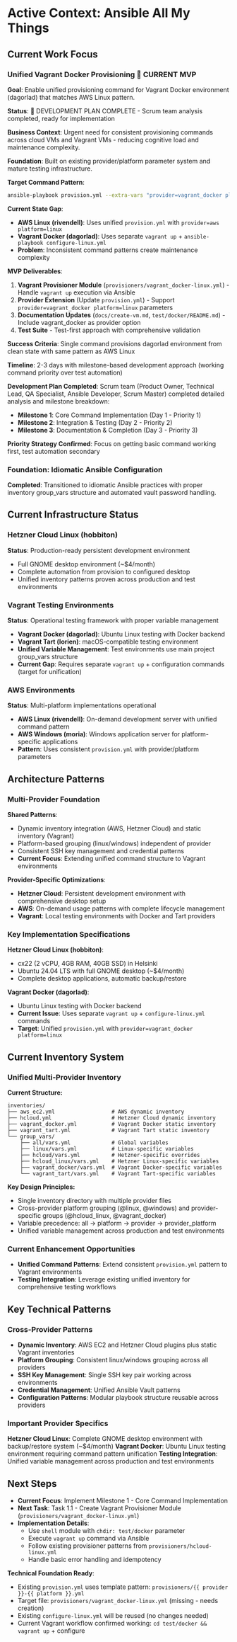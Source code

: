 # Active Context: Ansible All My Things

## Current Work Focus

### Unified Vagrant Docker Provisioning 🎯 CURRENT MVP
**Goal**: Enable unified provisioning command for Vagrant Docker environment (dagorlad) that matches AWS Linux pattern.

**Status**: 🎯 DEVELOPMENT PLAN COMPLETE - Scrum team analysis completed, ready for implementation

**Business Context**: Urgent need for consistent provisioning commands across cloud VMs and Vagrant VMs - reducing cognitive load and maintenance complexity.

**Foundation**: Built on existing provider/platform parameter system and mature testing infrastructure.

**Target Command Pattern**: 
```bash
ansible-playbook provision.yml --extra-vars "provider=vagrant_docker platform=linux" --vault-password-file ansible-vault-password.txt
```

**Current State Gap**: 
- **AWS Linux (rivendell)**: Uses unified `provision.yml` with `provider=aws platform=linux`
- **Vagrant Docker (dagorlad)**: Uses separate `vagrant up` + `ansible-playbook configure-linux.yml`
- **Problem**: Inconsistent command patterns create maintenance complexity

**MVP Deliverables**:
1. **Vagrant Provisioner Module** (`provisioners/vagrant_docker-linux.yml`) - Handle `vagrant up` execution via Ansible
2. **Provider Extension** (Update `provision.yml`) - Support `provider=vagrant_docker platform=linux` parameters
3. **Documentation Updates** (`docs/create-vm.md`, `test/docker/README.md`) - Include vagrant_docker as provider option
4. **Test Suite** - Test-first approach with comprehensive validation

**Success Criteria**: Single command provisions dagorlad environment from clean state with same pattern as AWS Linux

**Timeline**: 2-3 days with milestone-based development approach (working command priority over test automation)

**Development Plan Completed**: Scrum team (Product Owner, Technical Lead, QA Specialist, Ansible Developer, Scrum Master) completed detailed analysis and milestone breakdown:
- **Milestone 1**: Core Command Implementation (Day 1 - Priority 1)
- **Milestone 2**: Integration & Testing (Day 2 - Priority 2) 
- **Milestone 3**: Documentation & Completion (Day 3 - Priority 3)

**Priority Strategy Confirmed**: Focus on getting basic command working first, test automation secondary

### Foundation: Idiomatic Ansible Configuration
**Completed**: Transitioned to idiomatic Ansible practices with proper inventory group_vars structure and automated vault password handling.

## Current Infrastructure Status

### Hetzner Cloud Linux (hobbiton)
**Status**: Production-ready persistent development environment
- Full GNOME desktop environment (~$4/month)
- Complete automation from provision to configured desktop
- Unified inventory patterns proven across production and test environments

### Vagrant Testing Environments
**Status**: Operational testing framework with proper variable management
- **Vagrant Docker (dagorlad)**: Ubuntu Linux testing with Docker backend
- **Vagrant Tart (lorien)**: macOS-compatible testing environment
- **Unified Variable Management**: Test environments use main project group_vars structure
- **Current Gap**: Requires separate `vagrant up` + configuration commands (target for unification)

### AWS Environments
**Status**: Multi-platform implementations operational
- **AWS Linux (rivendell)**: On-demand development server with unified command pattern
- **AWS Windows (moria)**: Windows application server for platform-specific applications
- **Pattern**: Uses consistent `provision.yml` with provider/platform parameters

## Architecture Patterns

### Multi-Provider Foundation
**Shared Patterns**:
- Dynamic inventory integration (AWS, Hetzner Cloud) and static inventory (Vagrant)
- Platform-based grouping (linux/windows) independent of provider
- Consistent SSH key management and credential patterns
- **Current Focus**: Extending unified command structure to Vagrant environments

**Provider-Specific Optimizations**:
- **Hetzner Cloud**: Persistent development environment with comprehensive desktop setup
- **AWS**: On-demand usage patterns with complete lifecycle management
- **Vagrant**: Local testing environments with Docker and Tart providers

### Key Implementation Specifications

**Hetzner Cloud Linux (hobbiton)**:
- cx22 (2 vCPU, 4GB RAM, 40GB SSD) in Helsinki
- Ubuntu 24.04 LTS with full GNOME desktop (~$4/month)
- Complete desktop applications, automatic backup/restore

**Vagrant Docker (dagorlad)**:
- Ubuntu Linux testing with Docker backend
- **Current Issue**: Uses separate `vagrant up` + `configure-linux.yml` commands
- **Target**: Unified `provision.yml` with `provider=vagrant_docker platform=linux`

## Current Inventory System

### Unified Multi-Provider Inventory
**Current Structure:**
```
inventories/
├── aws_ec2.yml                  # AWS dynamic inventory
├── hcloud.yml                   # Hetzner Cloud dynamic inventory  
├── vagrant_docker.yml           # Vagrant Docker static inventory
├── vagrant_tart.yml             # Vagrant Tart static inventory
└── group_vars/
    ├── all/vars.yml             # Global variables
    ├── linux/vars.yml           # Linux-specific variables
    ├── hcloud/vars.yml          # Hetzner-specific overrides
    ├── hcloud_linux/vars.yml    # Hetzner Linux-specific variables
    ├── vagrant_docker/vars.yml  # Vagrant Docker-specific variables
    └── vagrant_tart/vars.yml    # Vagrant Tart-specific variables
```

**Key Design Principles:**
- Single inventory directory with multiple provider files
- Cross-provider platform grouping (@linux, @windows) and provider-specific groups (@hcloud_linux, @vagrant_docker)
- Variable precedence: all → platform → provider → provider_platform
- Unified variable management across production and test environments

### Current Enhancement Opportunities
- **Unified Command Patterns**: Extend consistent `provision.yml` pattern to Vagrant environments
- **Testing Integration**: Leverage existing unified inventory for comprehensive testing workflows

## Key Technical Patterns

### Cross-Provider Patterns
- **Dynamic Inventory**: AWS EC2 and Hetzner Cloud plugins plus static Vagrant inventories
- **Platform Grouping**: Consistent linux/windows grouping across all providers
- **SSH Key Management**: Single SSH key pair working across environments
- **Credential Management**: Unified Ansible Vault patterns
- **Configuration Patterns**: Modular playbook structure reusable across providers

### Important Provider Specifics
**Hetzner Cloud Linux**: Complete GNOME desktop environment with backup/restore system (~$4/month)
**Vagrant Docker**: Ubuntu Linux testing environment requiring command pattern unification
**Testing Integration**: Unified variable management across production and test environments

## Next Steps
- **Current Focus**: Implement Milestone 1 - Core Command Implementation
- **Next Task**: Task 1.1 - Create Vagrant Provisioner Module (`provisioners/vagrant_docker-linux.yml`)
- **Implementation Details**:
  - Use `shell` module with `chdir: test/docker` parameter
  - Execute `vagrant up` command via Ansible
  - Follow existing provisioner patterns from `provisioners/hcloud-linux.yml`
  - Handle basic error handling and idempotency

**Technical Foundation Ready**:
- Existing `provision.yml` uses template pattern: `provisioners/{{ provider }}-{{ platform }}.yml`
- Target file: `provisioners/vagrant_docker-linux.yml` (missing - needs creation)
- Existing `configure-linux.yml` will be reused (no changes needed)
- Current Vagrant workflow confirmed working: `cd test/docker && vagrant up` + configure
